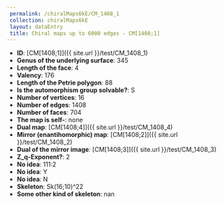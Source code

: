 ```yaml
--- 
 permalink: /chiralMaps6kE/CM_1408_1 
 collection: chiralMaps6kE
 layout: dataEntry
 title: Chiral maps up to 6000 edges - CM[1408;1]
---
```


- **ID**: [CM[1408;1]]({{ site.url }}/test/CM_1408_1)
- **Genus of the underlying surface**: 345
- **Length of the face**: 4
- **Valency**: 176
- **Length of the Petrie polygon**: 88
- **Is the automorphism group solvable?**: S
- **Number of vertices**: 16
- **Number of edges**: 1408
- **Number of faces**: 704
- **The map is self-**: none
- **Dual map**: [CM[1408;4]]({{ site.url }}/test/CM_1408_4)
- **Mirror (enantihomorphic) map**: [CM[1408;2]]({{ site.url }}/test/CM_1408_2)
- **Dual of the mirror image**: [CM[1408;3]]({{ site.url }}/test/CM_1408_3)
- **Z_q-Exponent?**: 2
- **No idea**:  111:2
- **No idea**: Y
- **No idea**: N
- **Skeleton**: Sk(16;10)^22
- **Some other kind of skeleton**: nan
